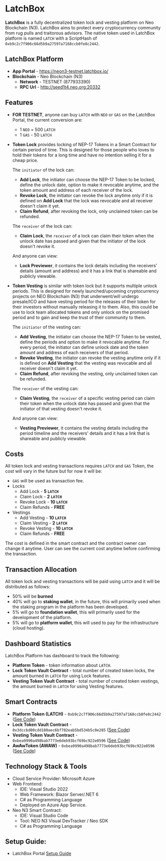# LatchBox

**LatchBox** is a fully decentralized token lock and vesting platform on Neo Blockchain (N3). LatchBox aims to protect every cryptocurrency community from rug pulls and traitorous advisors. The native token used in LatchBox platform is named `LATCH` with a ScriptHash of `0xb9c2c7f906c66d5b9a27597a7168ccb0fe8c2442`.

## LatchBox Platform
- **App Portal** - https://neon3-testnet.latchbox.io/
- **Blockchain** - Neo Blockchain (N3)
    - **Network** - TESTNET (877933390)
    - **RPC Url** - http://seed1t4.neo.org:20332

## Features
- **FOR TESTNET**, anyone can buy `LATCH` with `NEO` or `GAS` on the LatchBox Portal, the current conversion are:
    - 1 `NEO` = 500 `LATCH`
    - 1 `GAS` - 50 `LATCH`

- **Token Lock** provides locking of NEP-17 Tokens in a Smart Contract for certain period of time. This is designed for those people who loves to hold their tokens for a long time and have no intention selling it for a cheap price. 
    
    The `initiator` of the lock can:
    - **Add Lock**, the initiator can choose the NEP-17 Token to be locked, define the unlock date, option to make it revocable anytime, and the token amount and address of each receiver of the lock.
    - **Revoke Lock**, the initiator can revoke the lock anytime only if it is defined on **Add Lock** that the lock was revocable and all receiver doesn't claim it yet.
    - **Claim Refund**, after revoking the lock, only unclaimed token can be refunded.

    The `receiver` of the lock can:
    - **Claim Lock**, the `receiver` of a lock can claim their token when the unlock date has passed and given that the initiator of the lock doesn't revoke it.

    And anyone can view:
    - **Lock Previewer**, it contains the lock details including the receivers' details (amount and address) and it has a link that is shareable and publicly viewable.

- **Token Vesting** is similar with token lock but it supports multiple unlock periods. This is designed for newly launched/upcoming cryptocurrency projects on NEO Blockchain (N3) that underwent/will undergo presale/ICO and have vesting period for the releases of their token for their investors without manually releasing it to them. Also, this could be use to lock team allocated tokens and only unlock on the promised period and to gain and keep the trust of their community to them.
    
    The `initiator` of the vesting can:
    - **Add Vesting**, the initiator can choose the NEP-17 Token to be vested, define the periods and option to make it revocable anytime. For every period, the initiator can define unlock date and the token amount and address of each receivers of that period.
    - **Revoke Vesting**, the initiator can revoke the vesting anytime only if it is defined on **Add Vesting** that the vesting was revocable and all receiver doesn't claim it yet.
    - **Claim Refund**, after revoking the vesting, only unclaimed token can be refunded.

    The `receiver` of the vesting can:
    - **Claim Vesting**, the `receiver` of a specific vesting period can claim their token when the unlock date has passed and given that the initiator of that vesting doesn't revoke it.

    And anyone can view:
    - **Vesting Previewer**, it contains the vesting details including the period timeline and the receivers' details and it has a link that is shareable and publicly viewable.

## Costs
All token lock and vesting transactions requires `LATCH` and `GAS` Token, the cost will vary in the future but for now it will be:
- `GAS` will be used as transaction fee.
- Locks
    - Add Lock - **5 `LATCH`**
    - Claim Lock - **2 `LATCH`**
    - Revoke Lock - **10 `LATCH`**
    - Claim Refunds - **FREE**
- Vestings
    - Add Vesting - **10 `LATCH`**
    - Claim Vesting - **2 `LATCH`**
    - Revoke Vesting - **10 `LATCH`**
    - Claim Refunds - **FREE**

The cost is defined in the smart contract and the contract owner can change it anytime. User can see the current cost anytime before confirming the transaction. 

## Transaction Allocation
All token lock and vesting transactions will be paid using `LATCH` and it will be distributed as follows:
- 50% will be **burned**
- 40% will go to **staking wallet**, in the future, this will primarily used when the staking program in the platform has been developed.
- 5% will go to **foundation wallet**, this will primarily used for the development of the platform.
- 5% will go to **platform wallet**, this will used to pay for the infrastructure (cloud hosting).

## Dashboard Statistics
LatchBox Platform has dashboard to track the following:
- **Platform Token** - token information about `LATCH`.
- **Lock Token Vault Contract** - total number of created token locks, the amount burned in `LATCH` for using Lock features.
- **Vesting Token Vault Contract** - total number of created token vestings, the amount burned in `LATCH` for using Vesting features.

## Smart Contracts
- **Platform Token (LATCH)** - `0xb9c2c7f906c66d5b9a27597a7168ccb0fe8c2442` ([See Code](src/contracts/LatchBoxToken/))
- **Lock Token Vault Contract** - `0x3dccbd00cdd180aec6bf702eab5bd534b5c0e285` ([See Code](src/contracts/LatchBoxLockTokenVaultContract/))
- **Vesting Token Vault Contract** - `0xbea9990a498bab7773e6deb93bcf69bc922e0596` ([See Code](src/contracts/LatchBoxVestingTokenVaultContract/))
- **AwAwToken (AWAW)** - `0xbea9990a498bab7773e6deb93bcf69bc922e0596` ([See Code](src/contracts/AwAwToken/))

## Technology Stack & Tools
- Cloud Service Provider: Microsoft Azure
- Web Frontend: 
    - IDE: Visual Studio 2022
    - Web Framework: Blazor Server/.NET 6
	- C# as Programming Language 
	- Deployed on Azure App Service.
- Neo N3 Smart Contract:
	- IDE: Visual Studio Code
    - Tool: NEO N3 Visual DevTracker / Neo SDK
    - C# as Programming Language

## Setup Guide:
- LatchBox Portal [Setup Guide](src/client/README.md)